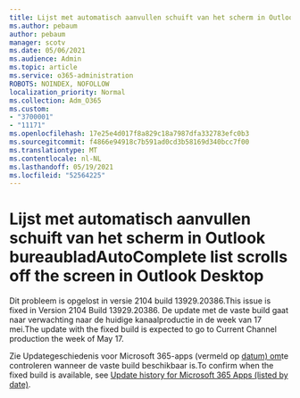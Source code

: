 ```yaml
---
title: Lijst met automatisch aanvullen schuift van het scherm in Outlook bureaublad
ms.author: pebaum
author: pebaum
manager: scotv
ms.date: 05/06/2021
ms.audience: Admin
ms.topic: article
ms.service: o365-administration
ROBOTS: NOINDEX, NOFOLLOW
localization_priority: Normal
ms.collection: Adm_O365
ms.custom:
- "3700001"
- "11171"
ms.openlocfilehash: 17e25e4d017f8a829c18a7987dfa332783efc0b3
ms.sourcegitcommit: f4866e94918c7b591ad0cd3b58169d340bcc7f00
ms.translationtype: MT
ms.contentlocale: nl-NL
ms.lasthandoff: 05/19/2021
ms.locfileid: "52564225"
---
```

# <a name="autocomplete-list-scrolls-off-the-screen-in-outlook-desktop"></a><span data-ttu-id="f0c24-102">Lijst met automatisch aanvullen schuift van het scherm in Outlook bureaublad</span><span class="sxs-lookup"><span data-stu-id="f0c24-102">AutoComplete list scrolls off the screen in Outlook Desktop</span></span>

<span data-ttu-id="f0c24-103">Dit probleem is opgelost in versie 2104 build 13929.20386.</span><span class="sxs-lookup"><span data-stu-id="f0c24-103">This issue is fixed in Version 2104 Build 13929.20386.</span></span> <span data-ttu-id="f0c24-104">De update met de vaste build gaat naar verwachting naar de huidige kanaalproductie in de week van 17 mei.</span><span class="sxs-lookup"><span data-stu-id="f0c24-104">The update with the fixed build is expected to go to Current Channel production the week of May 17.</span></span> 

<span data-ttu-id="f0c24-105">Zie Updategeschiedenis voor Microsoft 365-apps (vermeld op [datum) om](/officeupdates/update-history-microsoft365-apps-by-date)te controleren wanneer de vaste build beschikbaar is.</span><span class="sxs-lookup"><span data-stu-id="f0c24-105">To confirm when the fixed build is available, see [Update history for Microsoft 365 Apps (listed by date)](/officeupdates/update-history-microsoft365-apps-by-date).</span></span>